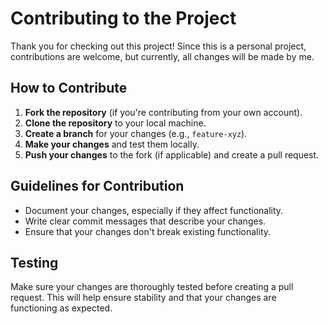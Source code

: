 # Contributing to the Project

Thank you for checking out this project! Since this is a personal project, contributions are welcome, but currently, all changes will be made by me.

## How to Contribute

1. **Fork the repository** (if you're contributing from your own account).
2. **Clone the repository** to your local machine.
3. **Create a branch** for your changes (e.g., `feature-xyz`).
4. **Make your changes** and test them locally.
5. **Push your changes** to the fork (if applicable) and create a pull request.

## Guidelines for Contribution

- Document your changes, especially if they affect functionality.
- Write clear commit messages that describe your changes.
- Ensure that your changes don't break existing functionality.

## Testing

Make sure your changes are thoroughly tested before creating a pull request. This will help ensure stability and that your changes are functioning as expected.